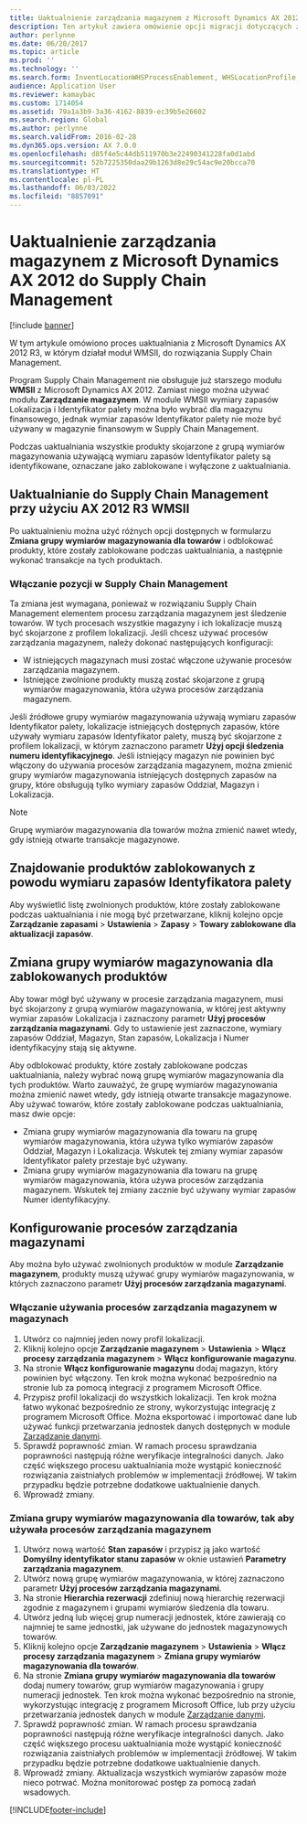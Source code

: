 ```yaml
---
title: Uaktualnienie zarządzania magazynem z Microsoft Dynamics AX 2012 do Supply Chain Management
description: Ten artykuł zawiera omówienie opcji migracji dotyczących zarządzania produktami i magazynami.
author: perlynne
ms.date: 06/20/2017
ms.topic: article
ms.prod: ''
ms.technology: ''
ms.search.form: InventLocationWHSProcessEnablement, WHSLocationProfile, InventTableStorageDimensionGroupChange, InventUpdateBlockedItem, WHSParameters, WHSReservationHierarchy, WHSUOMSeqGroupTable
audience: Application User
ms.reviewer: kamaybac
ms.custom: 1714054
ms.assetid: 79a1a3b9-3a36-4162-8839-ec39b5e26602
ms.search.region: Global
ms.author: perlynne
ms.search.validFrom: 2016-02-28
ms.dyn365.ops.version: AX 7.0.0
ms.openlocfilehash: d85f4e5c44db511970b3e22490341228fa0d1abd
ms.sourcegitcommit: 52b7225350daa29b1263d8e29c54ac9e20bcca70
ms.translationtype: HT
ms.contentlocale: pl-PL
ms.lasthandoff: 06/03/2022
ms.locfileid: "8857091"
---
```

# <a name="upgrade-warehouse-management-from-microsoft-dynamics-ax-2012-to-supply-chain-management"></a>Uaktualnienie zarządzania magazynem z Microsoft Dynamics AX 2012 do Supply Chain Management 


[!include [banner](../includes/banner.md)]

W tym artykule omówiono proces uaktualniania z Microsoft Dynamics AX 2012 R3, w którym działał moduł WMSII, do rozwiązania Supply Chain Management.

Program Supply Chain Management nie obsługuje już starszego modułu **WMSII** z Microsoft Dynamics AX 2012. Zamiast niego można używać modułu **Zarządzanie magazynem**. W module WMSII wymiary zapasów Lokalizacja i Identyfikator palety można było wybrać dla magazynu finansowego, jednak wymiar zapasów Identyfikator palety nie może być używany w magazynie finansowym w Supply Chain Management.

Podczas uaktualniania wszystkie produkty skojarzone z grupą wymiarów magazynowania używającą wymiaru zapasów Identyfikator palety są identyfikowane, oznaczane jako zablokowane i wyłączone z uaktualniania.

## <a name="upgrading-to-supply-chain-management-when-ax-2012-r3-wmsii-is-used"></a>Uaktualnianie do Supply Chain Management przy użyciu AX 2012 R3 WMSII
Po uaktualnieniu można użyć różnych opcji dostępnych w formularzu **Zmiana grupy wymiarów magazynowania dla towarów** i odblokować produkty, które zostały zablokowane podczas uaktualniania, a następnie wykonać transakcje na tych produktach.

### <a name="enabling-items-in-supply-chain-management"></a>Włączanie pozycji w Supply Chain Management 
Ta zmiana jest wymagana, ponieważ w rozwiązaniu Supply Chain Management elementem procesu zarządzania magazynem jest śledzenie towarów. W tych procesach wszystkie magazyny i ich lokalizacje muszą być skojarzone z profilem lokalizacji. Jeśli chcesz używać procesów zarządzania magazynem, należy dokonać następujących konfiguracji:
-   W istniejących magazynach musi zostać włączone używanie procesów zarządzania magazynem. 
-   Istniejące zwolnione produkty muszą zostać skojarzone z grupą wymiarów magazynowania, która używa procesów zarządzania magazynem. 

Jeśli źródłowe grupy wymiarów magazynowania używają wymiaru zapasów Identyfikator palety, lokalizacje istniejących dostępnych zapasów, które używały wymiaru zapasów Identyfikator palety, muszą być skojarzone z profilem lokalizacji, w którym zaznaczono parametr **Użyj opcji śledzenia numeru identyfikacyjnego**. Jeśli istniejący magazyn nie powinien być włączony do używania procesów zarządzania magazynem, można zmienić grupy wymiarów magazynowania istniejących dostępnych zapasów na grupy, które obsługują tylko wymiary zapasów Oddział, Magazyn i Lokalizacja. 

> [!NOTE] 
>  Grupę wymiarów magazynowania dla towarów można zmienić nawet wtedy, gdy istnieją otwarte transakcje magazynowe.

## <a name="find-products-that-were-blocked-because-of-pallet-id"></a>Znajdowanie produktów zablokowanych z powodu wymiaru zapasów Identyfikatora palety
Aby wyświetlić listę zwolnionych produktów, które zostały zablokowane podczas uaktualniania i nie mogą być przetwarzane, kliknij kolejno opcje **Zarządzanie zapasami** &gt; **Ustawienia** &gt; **Zapasy** &gt; **Towary zablokowane dla aktualizacji zapasów**.

## <a name="change-storage-dimension-group-for-blocked-products"></a>Zmiana grupy wymiarów magazynowania dla zablokowanych produktów 
 
Aby towar mógł być używany w procesie zarządzania magazynem, musi być skojarzony z grupą wymiarów magazynowania, w której jest aktywny wymiar zapasów Lokalizacja i zaznaczony parametr **Użyj procesów zarządzania magazynami**. Gdy to ustawienie jest zaznaczone, wymiary zapasów Oddział, Magazyn, Stan zapasów, Lokalizacja i Numer identyfikacyjny stają się aktywne.

Aby odblokować produkty, które zostały zablokowane podczas uaktualniania, należy wybrać nową grupę wymiarów magazynowania dla tych produktów. Warto zauważyć, że grupę wymiarów magazynowania można zmienić nawet wtedy, gdy istnieją otwarte transakcje magazynowe. Aby używać towarów, które zostały zablokowane podczas uaktualniania, masz dwie opcje:

-   Zmiana grupy wymiarów magazynowania dla towaru na grupę wymiarów magazynowania, która używa tylko wymiarów zapasów Oddział, Magazyn i Lokalizacja. Wskutek tej zmiany wymiar zapasów Identyfikator palety przestaje być używany.
-   Zmiana grupy wymiarów magazynowania dla towaru na grupę wymiarów magazynowania, która używa procesów zarządzania magazynem. Wskutek tej zmiany zacznie być używany wymiar zapasów Numer identyfikacyjny.

## <a name="configure-warehouse-management-processes"></a>Konfigurowanie procesów zarządzania magazynami
Aby można było używać zwolnionych produktów w module **Zarządzanie magazynem**, produkty muszą używać grupy wymiarów magazynowania, w których zaznaczono parametr **Użyj procesów zarządzania magazynami**.

### <a name="enable-warehouses-to-use-warehouse-management-processes"></a>Włączanie używania procesów zarządzania magazynem w magazynach

1.  Utwórz co najmniej jeden nowy profil lokalizacji.
2.  Kliknij kolejno opcje **Zarządzanie magazynem** &gt; **Ustawienia** &gt; **Włącz procesy zarządzania magazynem** &gt; **Włącz konfigurowanie magazynu**.
3.  Na stronie **Włącz konfigurowanie magazynu** dodaj magazyn, który powinien być włączony. Ten krok można wykonać bezpośrednio na stronie lub za pomocą integracji z programem Microsoft Office.
4.  Przypisz profil lokalizacji do wszystkich lokalizacji. Ten krok można łatwo wykonać bezpośrednio ze strony, wykorzystując integrację z programem Microsoft Office. Można eksportować i importować dane lub używać funkcji przetwarzania jednostek danych dostępnych w module [Zarządzanie danymi](../../fin-ops-core/dev-itpro/data-entities/data-entities.md).
5.  Sprawdź poprawność zmian. W ramach procesu sprawdzania poprawności następują różne weryfikacje integralności danych. Jako część większego procesu uaktualniania może wystąpić konieczność rozwiązania zaistniałych problemów w implementacji źródłowej. W takim przypadku będzie potrzebne dodatkowe uaktualnienie danych.
6.  Wprowadź zmiany.

### <a name="change-the-storage-dimension-group-for-items-so-that-it-uses-warehouse-management-processes"></a>Zmiana grupy wymiarów magazynowania dla towarów, tak aby używała procesów zarządzania magazynem

1.  Utwórz nową wartość **Stan zapasów** i przypisz ją jako wartość **Domyślny identyfikator stanu zapasów** w oknie ustawień **Parametry zarządzania magazynem**.
2.  Utwórz nową grupę wymiarów magazynowania, w której zaznaczono parametr **Użyj procesów zarządzania magazynami**.
3.  Na stronie **Hierarchia rezerwacji** zdefiniuj nową hierarchię rezerwacji zgodnie z magazynem i grupami wymiarów śledzenia dla towaru.
4.  Utwórz jedną lub więcej grup numeracji jednostek, które zawierają co najmniej te same jednostki, jak używane do jednostek magazynowych towarów.
5.  Kliknij kolejno opcje **Zarządzanie magazynem** &gt; **Ustawienia** &gt; **Włącz procesy zarządzania magazynem** &gt; **Zmiana grupy wymiarów magazynowania dla towarów**.
6.  Na stronie **Zmiana grupy wymiarów magazynowania dla towarów** dodaj numery towarów, grup wymiarów magazynowania i grupy numeracji jednostek. Ten krok można wykonać bezpośrednio na stronie, wykorzystując integrację z programem Microsoft Office, lub przy użyciu przetwarzania jednostek danych w module [Zarządzanie danymi](../../fin-ops-core/dev-itpro/data-entities/data-entities.md).
7.  Sprawdź poprawność zmian. W ramach procesu sprawdzania poprawności następują różne weryfikacje integralności danych. Jako część większego procesu uaktualniania może wystąpić konieczność rozwiązania zaistniałych problemów w implementacji źródłowej. W takim przypadku będzie potrzebne dodatkowe uaktualnienie danych.
8.  Wprowadź zmiany. Aktualizacja wszystkich wymiarów zapasów może nieco potrwać. Można monitorować postęp za pomocą zadań wsadowych.


[!INCLUDE[footer-include](../../includes/footer-banner.md)]